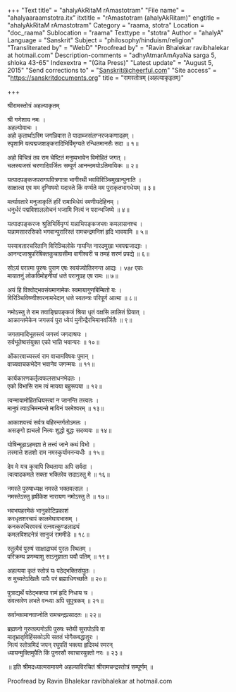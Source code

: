 +++
"Text title" = "ahalyAkRitaM rAmastotram"
"File name" = "ahalyaaraamstotra.itx"
itxtitle = "rAmastotram (ahalyAkRitam)"
engtitle = "ahalyAkRitaM rAmastotram"
Category = "raama, stotra"
Location = "doc_raama"
Sublocation = "raama"
Texttype = "stotra"
Author = "ahalyA"
Language = "Sanskrit"
Subject = "philosophy/hinduism/religion"
"Transliterated by" = "WebD"
"Proofread by" = "Ravin Bhalekar ravibhalekar at hotmail.com"
Description-comments = "adhyAtmarAmAyaNa sarga 5, shloka 43-65"
Indexextra = "(Gita Press)"
"Latest update" = "August 5, 2015"
"Send corrections to" = "Sanskrit@cheerful.com"
"Site access" = "https://sanskritdocuments.org"
title = "रामस्तोत्रम् (अहल्याकृइतम्)"

+++
  
 श्रीरामस्तोत्रं अहल्याकृतम्   
  
श्री गणेशाय नमः ।  
अहल्योवाचः ।  
अहो कृतार्थाऽस्मि जगन्निवास ते पादाब्जसंलग्नरजःकणादहम् ।  
स्पृशामि यत्पद्मजशङ्करादिभिर्विमृग्यते रन्धितमानसैः सदा ॥ १॥  
  
अहो विचित्रं तव राम चेष्टितं मनुष्यभावेन विमोहितं जगत् ।  
चलस्यजस्रं चरणादिवर्जितः सम्पूर्ण आनन्दमयोऽतिमायिकः ॥ २॥  
  
यत्पादपङ्कजपरागपवित्रगात्रा भागीरथी भवविरिञ्चिमुखान्पुनाति ।  
साक्षात्स एव मम दृग्विषयो यदास्ते किं वर्ण्यते मम पुराकृतभागधेयम् ॥ ३॥  
  
मर्त्यावतारे मनुजाकृतिं हरिं रामाभिधेयं रमणीयदेहिनम् ।  
धनुर्धरं पद्मविशाललोचनं भजामि नित्यं न परान्भजिष्ये ॥ ४॥  
  
यत्पादपङ्करजः श्रुतिभिर्विमृग्यं यन्नाभिपङ्कजभवः कमलासनश्च ।  
यन्नामसाररसिको भगवान्पुरारिस्तं रामचन्द्रमनिशं हृदि भावयामि ॥ ५॥  
  
यस्यावतारचरितानि विरिञ्चिलोके गायन्ति नारदमुखा भवपद्मजाद्याः ।  
आनन्दजाश्रुपरिषिक्तकुचाग्रसीमा वागीश्वरी च तमहं शरणं प्रपद्ये ॥ ६॥  
  
सोऽयं परात्मा पुरुषः पुराण एषः स्वयंज्योतिरनन्त आद्यः । var  एकः  
मायातनुं लोकविमोहनीयां धत्ते परानुग्रह एष रामः ॥ ७॥  
  
अयं हि विश्वोद्भवसंयमानामेकः स्वमायागुणबिम्बितो यः ।  
विरिञ्चिविष्ण्वीश्वरनामभेदान् धत्ते स्वतन्त्रः परिपूर्ण आत्मा ॥ ८॥  
  
नमोऽस्तु ते राम तवाङ्घ्रिपङ्कजं श्रिया धृतं वक्षसि लालितं प्रियात् ।  
आक्रान्तमेकेन जगत्त्रयं पुरा ध्येयं मुनीन्द्रैरभिमानवर्जितैः ॥ ९॥  
  
जगतामादिभूतस्त्वं जगत्त्वं जगदाश्रयः ।  
सर्वभूतेष्वसंयुक्त एको भाति भवान्परः ॥ १०॥  
  
ओंकारवाच्यस्त्वं राम वाचामविषयः पुमान् ।  
वाच्यवाचकभेदेन भवानेव जगन्मयः ॥ ११॥  
  
कार्यकारणकर्तृत्वफलसाधनभेदतः ।  
एको विभासि राम त्वं मायया बहुरूपया ॥ १२॥  
  
त्वन्मायामोहितधियस्त्वां न जानन्ति तत्त्वतः ।  
मानुषं त्वाऽभिमन्यन्ते मायिनं परमेश्वरम् ॥ १३॥  
  
आकाशवत्त्वं सर्वत्र बहिरन्तर्गतोऽमलः ।  
असङ्गो ह्यचलो नित्यः शुद्धो बुद्धः सदव्ययः ॥ १४॥  
  
योषिन्मूढाऽहमज्ञा ते तत्त्वं जाने कथं विभो ।  
तस्मात्ते शतशो राम नमस्कुर्यामनन्यधीः ॥ १५॥  
  
देव मे यत्र कुत्रापि स्थिताया अपि सर्वदा ।  
त्वत्पादकमले सक्ता भक्तिरेव सदाऽस्तु मे ॥ १६॥  
  
नमस्ते पुरुषाध्यक्ष नमस्ते भक्तवत्सल ।  
नमस्तेऽस्तु हृषीकेश नारायण नमोऽस्तु ते ॥ १७॥  
  
भवभयहरमेकं भानुकोटिप्रकाशं  
        करधृतशरचापं कालमेघावभासम् ।  
कनकरुचिरवस्त्रं रत्नवत्कुण्डलाढ्यं  
        कमलविशदनेत्रं सानुजं राममीडे ॥ १८॥  
  
स्तुत्वैवं पुरुषं साक्षाद्राघवं पुरतः स्थितम् ।  
परिक्रम्य प्रणम्याशु साऽनुज्ञाता ययौ पतिम् ॥ १९॥  
  
अहल्यया कृतं स्तोत्रं यः पठेद्भक्तिसंयुतः ।  
स मुच्यतेऽखिलैः पापैः परं ब्रह्माधिगच्छति ॥ २०॥  
  
पुत्राद्यर्थे पठेद्भक्त्या रामं हृदि निधाय च ।  
संवत्सरेण लभते वन्ध्या अपि सुपुत्रकम् ॥ २१॥  
  
सर्वान्कामानवाप्नोति रामचन्द्रप्रसादतः ॥ २२॥  
  
ब्रह्मघ्नो गुरुतल्पगोऽपि पुरुषः स्तेयी सुरापोऽपि वा  
मातृभ्रातृविहिंसकोऽपि सततं भोगैकबद्धातुरः ।  
नित्यं स्तोत्रमिदं जपन् रघुपतिं भक्त्या हृदिस्थं स्मरन्  
ध्यायन्मुक्तिमुपैति किं पुनरसौ स्वाचारयुक्तो नरः ॥ २३॥  
  
॥ इति श्रीमदध्यात्मरामायणे अहल्याविरचितं श्रीरामचन्द्रस्तोत्रं सम्पूर्णम् ॥  
  
  
Proofread by Ravin Bhalekar ravibhalekar at hotmail.com  
  
